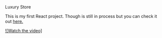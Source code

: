 Luxury Store

This is my first React project. Though is still in process but you can check it out <a href="https://eugenia-villegas.github.io/luxury-bookstore">here.</a>

[![Watch the video]](https://drive.google.com/file/d/17Roh_0GX2lzjOVdjvpbH68k3sDFO78us/view?usp=sharing)

